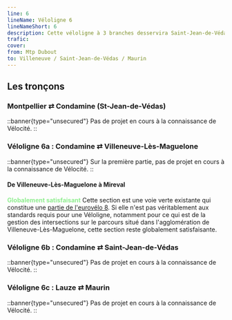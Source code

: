 ```yaml
---
line: 6
lineName: Véloligne 6
lineNameShort: 6
description: Cette véloligne à 3 branches desservira Saint-Jean-de-Védas, Villeneuve-Lès-Maguelone et Maurin.
trafic:
cover:
from: Mtp Dubout
to: Villeneuve / Saint-Jean-de-Védas / Maurin
---
```


## Les tronçons

### Montpellier ⇄ Condamine (St-Jean-de-Védas)

::banner{type="unsecured"}
Pas de projet en cours à la connaissance de Vélocité.
::

### Véloligne 6a : Condamine ⇄ Villeneuve-Lès-Maguelone

::banner{type="unsecured"}
Sur la première partie, pas de projet en cours à la connaissance de Vélocité.
::
#### De Villeneuve-Lès-Maguelone à Mireval
<span style="color:lightgreen;font-weight:bold">Globalement satisfaisant</span> Cette section est une voie verte existante qui constitue une <a href="https://fr.eurovelo.com/ev8/escape-in-french-southern-lands">partie de l'eurovélo 8</a>. Si elle n'est pas véritablement aux standards requis pour une Véloligne, notamment pour ce qui est de la gestion des intersections sur le parcours situé dans l'agglomération de Villeneuve-Lès-Maguelone, cette section reste globalement satisfaisante.

### Véloligne 6b : Condamine ⇄ Saint-Jean-de-Védas

::banner{type="unsecured"}
Pas de projet en cours à la connaissance de Vélocité.
::

### Véloligne 6c : Lauze ⇄ Maurin

::banner{type="unsecured"}
Pas de projet en cours à la connaissance de Vélocité.
::